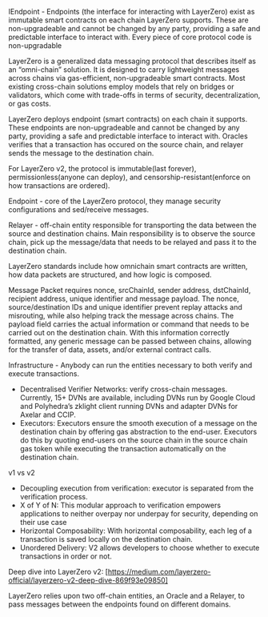 IEndpoint - Endpoints (the interface for interacting with LayerZero) exist as immutable smart contracts on each chain LayerZero supports. These are non-upgradeable and cannot be changed by any party, providing a safe and predictable interface to interact with. Every piece of core protocol code is non-upgradable

LayerZero is a generalized data messaging protocol that describes itself as an “omni-chain” solution. It is designed to carry lightweight messages across chains via gas-efficient, non-upgradeable smart contracts. Most existing cross-chain solutions employ models that rely on bridges or validators, which come with trade-offs in terms of security, 
decentralization, or gas costs.

LayerZero deploys endpoint (smart contracts) on each chain it supports. These endpoints are non-upgradeable and cannot be changed by any party, providing a safe and predictable interface to interact with. Oracles verifies that a transaction has occured on the source chain, and relayer sends the message to the destination chain.

For LayerZero v2, the protocol is immutable(last forever), permissionless(anyone can deploy), and censorship-resistant(enforce on how transactions are ordered).

Endpoint - core of the LayerZero protocol, they manage security configurations and sed/receive messages.

Relayer - off-chain entity responsible for transporting the data between the source and destination chains. Main responsibility is to observe the source chain, pick up the message/data that needs to be relayed and pass it to the destination chain.

LayerZero standards include how omnichain smart contracts are written, how data packets are structured, and how logic is composed.

Message Packet requires nonce, srcChainId, sender address, dstChainId, recipient address, unique identifier and message payload. The nonce, source/destination IDs and unique identifier prevent replay attacks and misrouting, while also helping track the message across chains. The payload field carries the actual information or command that needs to be carried out on the destination chain. With this information correctly formatted, any generic message can be passed between chains, allowing for the transfer of data, assets, and/or external contract calls.

Infrastructure - Anybody can run the entities necessary to both verify and execute transactions. 
- Decentralised Verifier Networks: verify cross-chain messages. Currently, 15+ DVNs are available, including DVNs run by Google Cloud and Polyhedra’s zklight client running DVNs and adapter DVNs for Axelar and CCIP.
- Executors: Executors ensure the smooth execution of a message on the destination chain by offering gas abstraction to the end-user. Executors do this by quoting end-users on the source chain in the source chain gas token while executing the transaction automatically on the destination chain. 

v1 vs v2
- Decoupling execution from verification: executor is separated from the verification process.
- X of Y of N: This modular approach to verification empowers applications to neither overpay nor underpay for security, depending on their use case
- Horizontal Composability: With horizontal composability, each leg of a transaction is saved locally on the destination chain. 
- Unordered Delivery: V2 allows developers to choose whether to execute transactions in order or not.

Deep dive into LayerZero v2: [https://medium.com/layerzero-official/layerzero-v2-deep-dive-869f93e09850]

LayerZero relies upon two off-chain entities, an Oracle and a Relayer, to pass messages between the endpoints found on different domains. 



